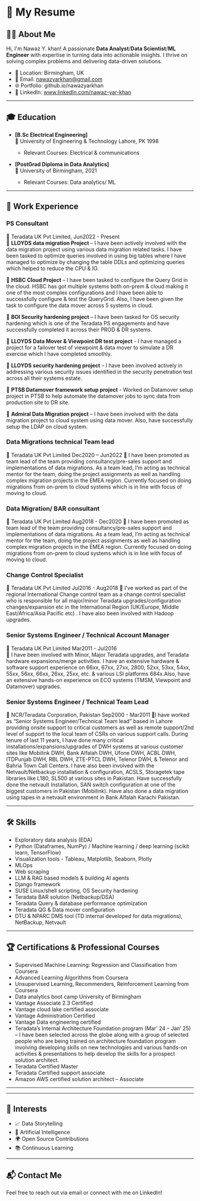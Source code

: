 # 📄 My Resume

## 👨‍💻 About Me
Hi, I'm Nawaz Y. khan! A passionate **Data Analyst**/**Data Scientist**/**ML Engineer** with expertise in turning data into actionable insights. I thrive on solving complex problems and delivering data-driven solutions.

- 📍 Location: Birmingham, UK
- 📧 Email: nawazyarkhan@gmail.com
- 🌐 Portfolio: github.io/nawazyarkhan
- 💼 LinkedIn: www.linkedIn.com/nawaz-yar-khan
  

---

## 🎓 Education
- **[B.Sc Electrical Engineering]**  
    📍 University of Engineering & Technology Lahore, PK 1998  
    - Relevant Courses: Electrical & communications
  
- **[PostGrad Diploma in Data Analytics]**  
    📍 University of Birmingham, 2021  
    - Relevant Courses: Data analytics/ ML

---

## 💼 Work Experience
### **PS Consultant**  
📍 Teradata UK Pvt Limited, Jun2022 - Present  
  🔹  **LLOYDS data migration Project** – I have been actively involved with the data migration project using various data migration related tasks. I have been tasked to optimize queries involved in using big tables where I have managed to optimize by changing the table DDLs and optimizing queries which helped to reduce the CPU & IO.                                                                                  
   
  🔹  **HSBC Cloud Project** – I have been tasked to configure the Query Grid in the cloud. HSBC has got multiple systems both on-prem & cloud making it one of the most complex configurations and I have been able to successfully configure & test the QueryGrid. Also, I have been given the task to configure the data mover across 5 systems in cloud. 

  🔹  **BOI Security hardening project** – I have been tasked for OS security hardening which is one of the Teradata PS engagements and have successfully completed it across their PROD & DR systems. 

  🔹  **LLOYDS Data Mover & Viewpoint DR test project** - I have managed a project for a failover test of viewpoint & data mover to simulate a DR exercise which I have completed smoothly. 

  🔹  **LLOYDS security hardening project** – I have been involved actively in addressing various security issues identified in the security penetration test across all their systems estate.

  🔹  **PTSB Datamover framework setup project** - Worked on Datamover setup project in PTSB to help automate the datamover jobs to sync data from production site to DR site.

  🔹  **Admiral Data Migration project** – I have been involved with the data migration project to cloud system using data mover. Also, have successfully setup the LDAP on cloud system.



### **Data Migrations technical Team lead**  
📍 Teradata UK Pvt Limited      Dec2020 – Jun2022 
  🔹 I have been promoted as team lead of the team providing consultancy/pre-sales support and  implementations of data migrations. As a team lead, I’m acting as technical mentor for the team, doing the project assignments as well as handling complex migration projects in the EMEA region. Currently focused on doing migrations from on-prem to cloud systems which is in line with focus of moving to cloud. 

### **Data Migration/ BAR consultant**  
📍 Teradata UK Pvt Limited      Aug2018 - Dec2020 
  🔹 I have been promoted as team lead of the team providing consultancy/pre-sales support and  implementations of data migrations. As a team lead, I’m acting as technical mentor for the team, doing the project assignments as well as handling complex migration projects in the EMEA region. Currently focused on doing migrations from on-prem to cloud systems which is in line with focus of moving to cloud. 

### **Change Control Specialist**  
📍 Teradata UK Pvt Limited      Jul2016 - Aug2018 
  🔹 I've worked as part of the regional International Change control team as a change control specialist who is responsible for all major/minor Teradata upgrades/configuration changes/expansion etc in the International Region (UK/Europe, Middle East/Africa/Asia Pacific etc) . I have also been involved with Hadoop upgrades. 

### **Senior Systems Engineer / Technical Account Manager**  
📍 Teradata UK Pvt Limited      Mar2011 - Jul2016  
  🔹 I have been involved with Minor, Major Teradata upgrades, and Teradata hardware    expansions/merge activities. I have an extensive hardware & software support experience on  66xx, 67xx, 27xx, 2800, 52xx, 53xx, 54xx, 55xx, 56xx, 66xx, 26xx, 25xx, etc. & various LSI  platforms 684x.Also, have an extensive hands-on experience on ECO systems (TMSM, Viewpoint and Datamover) upgrades.
   
### **Senior Systems Engineer / Technical Team Lead**  
📍 NCR/Teradata Corporation, Pakistan   Sep2000 - Mar2011 
 🔹I have worked as “Senior Systems Engineer/Technical Team lead” based in Lahore providing onsite support to critical customers as well as remote support/2nd level of support to the local team of CSRs on various support calls. During tenure of last 11 years, I have done many critical installations/expansions/upgrades of DWH systems at various customer sites like Mobilink DWH, Bank Alfalah DWH, Ufone DWH, ACBL DWH, ITDPunjab DWH, RBL DWH, ZTE-PTCL DWH, Telenor DWH, & Telenor and Bahria Town Call Centers. I have also been involved with the Netvault/Netbackup installation & configuration, ACSLS, Storagetek tape libraries like L180, SL500 at various sites in Pakistan. Have successfully done the netvault Installation, SAN switch configuration at one of the biggest customers in Pakistan (Mobilink). Have also done a data migration using tapes in a netvault environment in Bank Alfalah Karachi Pakistan.  


---

## 🛠️ Skills

-   Exploratory data analysis (EDA)
-	Python (Dataframes, NumPy) / Machine learning / deep learning (scikit learn, TensorFlow) 
-   Visualization tools  - Tableau, Matplotlib, Seaborn, Plotly 
-	MLOps 
-	Web scraping 
-	LLM & RAG based models & building AI agents
-	Django framework
-	SUSE Linux/shell scripting, OS Security hardening
-	Teradata BAR solution (Netbackup/DSA)
-	Teradata Query & database performance optimization
-	Teradata QG & Data mover configuration 
-	DTU & NPARC DMS tool (TD internal developed for data migrations), NetBackup, Netvault
  

---

## 🏆 Certifications & Professional Courses
-	Supervised Machine Learning: Regression and Classification from Coursera
-	Advanced Learning Algorithms from Coursera
-	Unsupervised Learning, Recommenders, Reinforcement Learning from Coursera
-	Data analytics boot camp University of Birmingham
-	Vantage Associate 2.3 Certified
-	Vantage cloud lake certified associate
-	Vantage Administration Certified 
-	Vantage Data engineering certified 
-	Teradata’s Internal Architecture Foundation program (Mar’ 24 – Jan’ 25) – I have been selected across the globe along with a group of selected people who are being trained on architecture foundation program involving developing skills on new technologies and various hands-on activities & presentations to help develop the skills for a prospect solution architect. 
-	Teradata Certified Master 
-	Teradata Certified support associate
-	Amazon AWS certified solution architect – Associate 

---



---

## 🌟 Interests
- 📈 Data Storytelling  
- 🤖 Artificial Intelligence  
- 🌍 Open Source Contributions  
- 📚 Continuous Learning  

---

## 📬 Contact Me
Feel free to reach out via email or connect with me on LinkedIn!